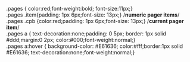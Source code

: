 .pages { color:red;font-weight:bold; font-size:11px;}
<br />
.pages  .item{padding: 1px 6px;font-size: 13px;} /**numeric pager items**/
<br />
.pages .cpb {color:red;padding: 1px 6px;font-size: 13px;} /**current pager item**/
<br />
.pages a { text-decoration:none;padding: 0 5px; border: 1px solid #ddd;margin:0 2px; color:#000;font-weight:normal;}
<br />
.pages a:hover { background-color: #E61636; color:#fff;border:1px solid #E61636; text-decoration:none;font-weight:normal;}